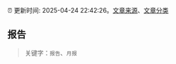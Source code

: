 :alarm_clock: 更新时间: 2025-04-24 22:42:26。[文章来源](/README.md)、[文章分类](/TAGS.md)

## 报告


> 关键字：`报告`、`月报`



